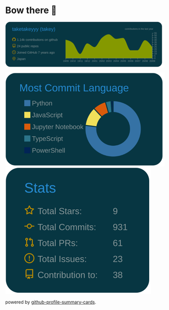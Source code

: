 # Bow there 🐶

<!--
**taketakeyyy/taketakeyyy** is a ✨ _special_ ✨ repository because its `README.md` (this file) appears on your GitHub profile.

Here are some ideas to get you started:

- 🔭 I’m currently working on ...
- 🌱 I’m currently learning ...
- 👯 I’m looking to collaborate on ...
- 🤔 I’m looking for help with ...
- 💬 Ask me about ...
- 📫 How to reach me: ...
- 😄 Pronouns: ...
- ⚡ Fun fact: ...
-->

[![](https://raw.githubusercontent.com/taketakeyyy/taketakeyyy/master/profile-summary-card-output/solarized_dark/0-profile-details.svg)](https://github.com/vn7n24fzkq/github-profile-summary-cards)


[![](https://raw.githubusercontent.com/taketakeyyy/taketakeyyy/master/profile-summary-card-output/solarized_dark/2-most-commit-language.svg)](https://github.com/vn7n24fzkq/github-profile-summary-cards)
[![](https://raw.githubusercontent.com/taketakeyyy/taketakeyyy/master/profile-summary-card-output/solarized_dark/3-stats.svg)](https://github.com/vn7n24fzkq/github-profile-summary-cards)

powered by [github-profile-summary-cards](https://github.com/vn7n24fzkq/github-profile-summary-cards).

